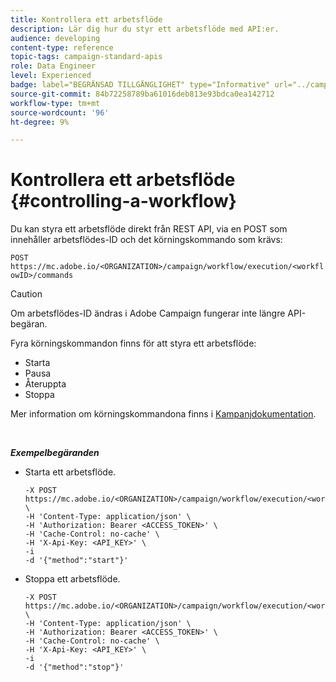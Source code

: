 ```yaml
---
title: Kontrollera ett arbetsflöde
description: Lär dig hur du styr ett arbetsflöde med API:er.
audience: developing
content-type: reference
topic-tags: campaign-standard-apis
role: Data Engineer
level: Experienced
badge: label="BEGRÄNSAD TILLGÄNGLIGHET" type="Informative" url="../campaign-standard-migration-home.md" tooltip="Begränsat till användare som migrerats till Campaign Standarden"
source-git-commit: 84b72258789ba61016deb813e93bdca0ea142712
workflow-type: tm+mt
source-wordcount: '96'
ht-degree: 9%

---
```


# Kontrollera ett arbetsflöde {#controlling-a-workflow}

Du kan styra ett arbetsflöde direkt från REST API, via en POST som innehåller arbetsflödes-ID och det körningskommando som krävs:

`POST https://mc.adobe.io/<ORGANIZATION>/campaign/workflow/execution/<workflowID>/commands`

>[!CAUTION]
>
>Om arbetsflödes-ID ändras i Adobe Campaign fungerar inte längre API-begäran.

Fyra körningskommandon finns för att styra ett arbetsflöde:

* Starta
* Pausa
* Återuppta
* Stoppa

Mer information om körningskommandona finns i [Kampanjdokumentation](https://experienceleague.adobe.com/docs/campaign-standard/using/managing-processes-and-data/executing-a-workflow/about-workflow-execution.html).

<br/>

***Exempelbegäranden***

* Starta ett arbetsflöde.

  ```
  -X POST https://mc.adobe.io/<ORGANIZATION>/campaign/workflow/execution/<workflowID>/commands \
  -H 'Content-Type: application/json' \
  -H 'Authorization: Bearer <ACCESS_TOKEN>' \
  -H 'Cache-Control: no-cache' \
  -H 'X-Api-Key: <API_KEY>' \
  -i
  -d '{"method":"start"}'
  ```

  <!-- + réponse -->

* Stoppa ett arbetsflöde.

  ```
  -X POST https://mc.adobe.io/<ORGANIZATION>/campaign/workflow/execution/<workflowID>/commands \
  -H 'Content-Type: application/json' \
  -H 'Authorization: Bearer <ACCESS_TOKEN>' \
  -H 'Cache-Control: no-cache' \
  -H 'X-Api-Key: <API_KEY>' \
  -i
  -d '{"method":"stop"}'
  ```

  <!-- + réponse -->
